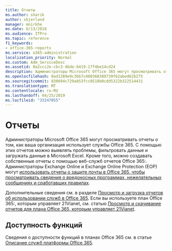 ```yaml
---
title: Отчеты
ms.author: sharik
author: skjerland
manager: mnirkhe
ms.date: 6/13/2018
ms.audience: ITPro
ms.topic: reference
f1_keywords:
- office-365-reports
ms.service: o365-administration
localization_priority: Normal
ms.custom: Adm_ServiceDesc
ms.assetid: 0a2ccc2e-cbc3-4bde-b419-17f4be14cd24
description: Администраторы Microsoft Office 365 могут просматривать отчеты о том, как ваша организация использует службы Office 365. С помощью этих отчетов можно выявлять проблемы, фильтровать данные и загружать данные в Microsoft Excel. Кроме того, можно создавать собственные отчеты с помощью веб-служб отчетов Office 365:. Администраторы Exchange Online и Exchange Online Protection (EOP) могут использовать отчеты о защите почты в Office 365, чтобы просматривать сведения о вредоносных программах, нежелательных сообщениях и сработавших правилах.
ms.openlocfilehash: 0ad1389e9c3bb7c400368389739f62abed62b275
ms.sourcegitcommit: 830694c729ab53fcc8518b0cdd5322b322514431
ms.translationtype: MT
ms.contentlocale: ru-RU
ms.lasthandoff: 04/25/2019
ms.locfileid: "33247055"
---
```

# <a name="reports"></a>Отчеты

Администраторы Microsoft Office 365 могут просматривать отчеты о том, как ваша организация использует службы Office 365. С помощью этих отчетов можно выявлять проблемы, фильтровать данные и загружать данные в Microsoft Excel. Кроме того, можно создавать собственные отчеты с помощью веб-служб отчетов Office 365:. Администраторы Exchange Online и Exchange Online Protection (EOP) могут [использовать отчеты о защите почты в Office 365, чтобы просматривать сведения о вредоносных программах, нежелательных сообщениях и сработавших правилах](https://go.microsoft.com/fwlink/p/?LinkId=401102).
  
Дополнительные сведения см. в разделе [Просмотр и загрузка отчетов об использовании служб в Office 365](https://go.microsoft.com/fwlink/p/?LinkID=270182). Если вы используете план Office 365:, которым управляет 21Vianet, см. статью [Просмотр и скачивание отчетов для плана Office 365, которым управляет 21Vianet](http://go.microsoft.com/fwlink/?LinkID=733348&amp;clcid=0x409).
  
## <a name="feature-availability"></a>Доступность функций

Сведения о доступности функций в планах Office 365 см. в статье [Описание служб платформы Office 365](https://technet.microsoft.com/en-us/library/office-365-platform-service-description.aspx).
  

